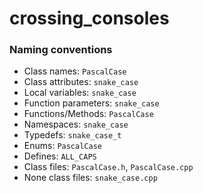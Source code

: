 # crossing_consoles

### Naming conventions

- Class names: `PascalCase`
- Class attributes: `snake_case`
- Local variables: `snake_case`
- Function parameters: `snake_case`
- Functions/Methods: `PascalCase`
- Namespaces: `snake_case`
- Typedefs: `snake_case_t`
- Enums: `PascalCase`
- Defines: `ALL_CAPS`
- Class files: `PascalCase.h`, `PascalCase.cpp`
- None class files: `snake_case.cpp`
